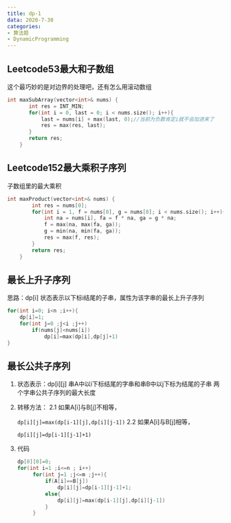 ```yaml
---
title: dp-1
data: 2020-7-30
categories:
- 算法题
- DynamicProgramming
---
```


## Leetcode53最大和子数组

这个最巧妙的是对边界的处理吧，还有怎么用滚动数组

```cpp
int maxSubArray(vector<int>& nums) {
       int res = INT_MIN;
       for(int i = 0, last = 0; i < nums.size(); i++){
           last = nums[i] + max(last, 0);//当前为负数肯定i就不会加进来了
           res = max(res, last);
       }
       return res;
    }


```

## Leetcode152最大乘积子序列

子数组里的最大乘积

```cpp
int maxProduct(vector<int>& nums) {
        int res = nums[0];
        for(int i = 1, f = nums[0], g = nums[0]; i < nums.size(); i++){
            int na = nums[i], fa = f * na, ga = g * na;
            f = max(na, max(fa, ga));
            g = min(na, min(fa, ga));
            res = max(f, res);
        }
        return res;
    }
```

## 最长上升子序列

思路：dp[i]    状态表示以下标i结尾的子串，属性为该字串的最长上升子序列

```cpp
for(int i=0; i<n ;i++){
    dp[i]=1;
    for(int j=0 ;j<i ;j++)
        if(nums[j]<nums[i])
            dp[i]=max(dp[i],dp[j]+1)
}

```

## 最长公共子序列

1. 状态表示：dp[i][j] 串A中以i下标结尾的字串和串B中以j下标为结尾的子串 两个字串公共子序列的最大长度
2. 转移方法：
   2.1 如果A[i]与B[j]不相等，

   `dp[i][j]=max(dp[i-1][j],dp[i][j-1])`
   2.2 如果A[i]与B[j]相等，

   `dp[i][j]=dp[i-1][j-1]+1)`
3. 代码

   ```c++
   dp[0][0]=0;
   for(int i=1 ;i<=n ; i++)
        for(int j=1 ;j<=m ;j++){
            if(A[i]==B[j])
                dp[i][j]=dp[i-1][j-1]+1;
            else{
                dp[i][j]=max(dp[i-1][j],dp[i][j-1])
            }
        }
   ```

